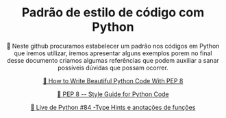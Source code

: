 <h1 align="center">
    <a > Padrão de estilo de código com Python</a>
</h1>
<p align="center">🚀 Neste github procuramos estabelecer um padrão nos códigos em Python
que iremos utilizar,  iremos apresentar alguns exemplos porem no final desse documento criamos algumas referências que podem auxiliar a sanar possíveis dúvidas que possam ocorrer.</p>



<p align="center"> 
    <a href="https://realpython.com/python-pep8/">🔗 How to Write Beautiful Python Code With PEP 8</a>
</p>

<p align="center"> 
    <a href="https://www.python.org/dev/peps/pep-0008/">🔗 PEP 8 -- Style Guide for Python Code</a>
</p>

<p align="center">
    <a href="https://www.youtube.com/watch?v=yEighFc_bZM&t=2145s">🔗 Live de Python #84 -Type Hints e anotações de funções</a>
</p>